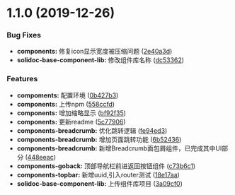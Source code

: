 # 1.1.0 (2019-12-26)


### Bug Fixes

* **components:** 修复icon显示宽度被压缩问题 ([2e40a3d](https://code.aliyun.com/solidoc_code/solid-doc-react-base-component-lib/commits/2e40a3d695d7223b561fc12fad15dab021c04bf1))
* **solidoc-base-component-lib:** 修改组件库名称 ([dc53362](https://code.aliyun.com/solidoc_code/solid-doc-react-base-component-lib/commits/dc5336268a1ef4c53e3c74f81df3eb3d51169a02))


### Features

* **compoments:** 配置环境 ([0b427b3](https://code.aliyun.com/solidoc_code/solid-doc-react-base-component-lib/commits/0b427b3dd9222003c6e0e334514757421b6b6880))
* **components:** 上传npm ([558ccfd](https://code.aliyun.com/solidoc_code/solid-doc-react-base-component-lib/commits/558ccfdbe456acb67e3b2a776c647cbe3dd0d443))
* **components:** 增加缩略显示 ([bf92f35](https://code.aliyun.com/solidoc_code/solid-doc-react-base-component-lib/commits/bf92f35472fd65625330ad3385609542b58353f7))
* **components:** 更新readme ([5c77906](https://code.aliyun.com/solidoc_code/solid-doc-react-base-component-lib/commits/5c779066b29972304e5128ab792fda7625dedc3c))
* **components-breadcrumb:** 优化跳转逻辑 ([fe94ed3](https://code.aliyun.com/solidoc_code/solid-doc-react-base-component-lib/commits/fe94ed3cf0dca688658a9b0d9092e77802e6d108))
* **components-breadcrumb:** 增加页面跳转功能 ([6b52436](https://code.aliyun.com/solidoc_code/solid-doc-react-base-component-lib/commits/6b524368ef6fefc1b3f88aa3a9b518456c844e99))
* **components-breadcrumb:** 新增Breadcrumb面包屑组件，已完成其中UI部分 ([448eeac](https://code.aliyun.com/solidoc_code/solid-doc-react-base-component-lib/commits/448eeac5fb8de339a9505b34f982b347baf16b9a))
* **components-goback:** 顶部导航栏前进返回按钮组件 ([c73b6c1](https://code.aliyun.com/solidoc_code/solid-doc-react-base-component-lib/commits/c73b6c16a3c5221eb369dae04ae794893ad03b02))
* **components-topbar:** 新增uuid,引入router测试 ([18e17aa](https://code.aliyun.com/solidoc_code/solid-doc-react-base-component-lib/commits/18e17aa78ded152ba39ca61b52ffd4310edbea78))
* **solidoc-base-component-lib:** 上传组件库项目 ([3a09cf0](https://code.aliyun.com/solidoc_code/solid-doc-react-base-component-lib/commits/3a09cf006c36aec9a6c54307aa6a041d1a497d48))



